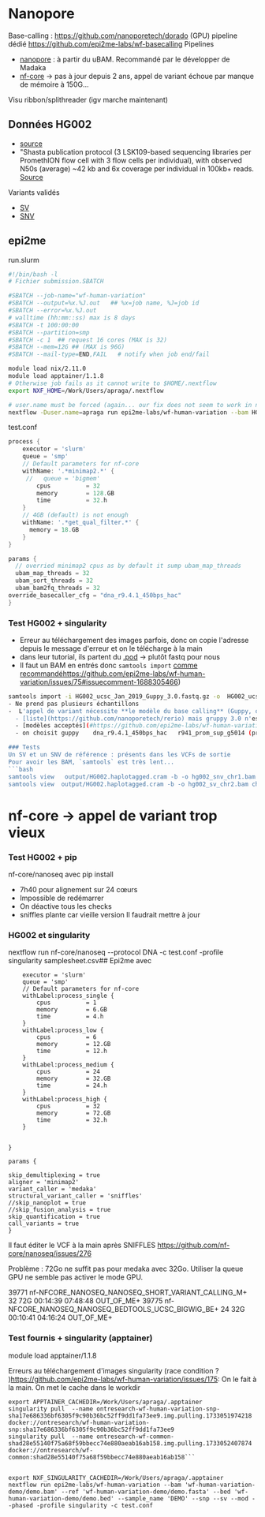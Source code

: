 # Nanopore

Base-calling : https://github.com/nanoporetech/dorado (GPU)
pipeline dédié https://github.com/epi2me-labs/wf-basecalling
Pipelines
- [nanopore](https://github.com/epi2me-labs/wf-human-variation) : à partir du uBAM. Recommandé par le développer de Madaka
- [nf-core](https://github.com/nf-core/nanoseq) -> pas à jour depuis 2 ans, appel de variant échoue par manque de mémoire à 150G...

Visu ribbon/splithreader (igv marche maintenant)

## Données HG002
- [source](https://s3-us-west-2.amazonaws.com/human-pangenomics/NHGRI_UCSC_panel/HG002/hpp_HG002_NA24385_son_v1/nanopore/HG002_ucsc_Jan_2019_Guppy_3.0.fastq.gz)
- "Shasta publication protocol (3 LSK109-based sequencing libraries per PromethION flow cell with 3 flow cells per individual),
with observed N50s (average) ~42 kb and 6x coverage per individual in 100kb+ reads.
[Source](https://s3-us-west-2.amazonaws.com/human-pangenomics/NHGRI_UCSC_panel/HG002/hpp_HG002_NA24385_son_v1/nanopore/Nanopore_README.txt)

Variants validés
- [SV](https://ftp-trace.ncbi.nlm.nih.gov/ReferenceSamples/giab/release/AshkenazimTrio/HG002_NA24385_son/CMRG_v1.00/GRCh38/StructuralVariant/)
- [SNV](https://ftp-trace.ncbi.nlm.nih.gov/ReferenceSamples/giab/release/AshkenazimTrio/HG002_NA24385_son/latest/GRCh38/HG002_GRCh38_1_22_v4.2.1_benchmark.vcf.gz)
## epi2me
run.slurm
```bash
#!/bin/bash -l
# Fichier submission.SBATCH

#SBATCH --job-name="wf-human-variation"
#SBATCH --output=%x.%J.out   ## %x=job name, %J=job id
#SBATCH --error=%x.%J.out
# walltime (hh:mm::ss) max is 8 days
#SBATCH -t 100:00:00
#SBATCH --partition=smp
#SBATCH -c 1  ## request 16 cores (MAX is 32)
#SBATCH --mem=12G ## (MAX is 96G)
#SBATCH --mail-type=END,FAIL   # notify when job end/fail

module load nix/2.11.0
module load apptainer/1.1.8
# Otherwise job fails as it cannot write to $HOME/.nextflow
export NXF_HOME=/Work/Users/apraga/.nextflow

# user.name must be forced (again... our fix does not seem to work in nix)
nextflow -Duser.name=apraga run epi2me-labs/wf-human-variation --bam HG002_ucsc_Jan_2019_Guppy_3.0.bam --ref /Work/Groups/bisonex/data/fasta/GRCh38-noalt/GCA_000001405.15_GRCh38_no_alt_analysis_set.fna --sample_name 'HG002' --sex XY --snp --sv --cnv --mod --phased -profile singularity -c test.conf -resume  4b79eacf-6b70-4d2a-9cae-9183d6e97a79
```

test.conf
``` groovy
process {
    executor = 'slurm'
    queue = 'smp'
    // Default parameters for nf-core
    withName: '.*minimap2.*' {
     //   queue = 'bigmem'
        cpus          = 32
        memory        = 128.GB
        time          = 32.h
    }
    // 4GB (default) is not enough
    withName: '.*get_qual_filter.*' {
      memory = 18.GB
    }
}

params {
  // overried minimap2 cpus as by default it sump ubam_map_threads      +  ubam_sort_threads    +  ubam_bam2fq_threads
  ubam_map_threads = 32
  ubam_sort_threads = 32
  ubam_bam2fq_threads = 32
override_basecaller_cfg = "dna_r9.4.1_450bps_hac"
}
```

### Test HG002 + singularity

- Erreur au téléchargement des images parfois, donc on copie l'adresse depuis le message d'erreur et on le télécharge à la main
- dans leur tutorial, ils partent du [.pod](https://labs.epi2me.io/giab-2023.05/) -> plutôt fastq pour nous
- Il faut un BAM en entrés donc `samtools import` [comme recommandé]()https://github.com/epi2me-labs/wf-human-variation/issues/75#issuecomment-1688305466)
```bash
samtools import -i HG002_ucsc_Jan_2019_Guppy_3.0.fastq.gz -o  HG002_ucsc_Jan_2019_Guppy_3.0.bam    ```
- Ne prend pas plusieurs échantillons
-  L'appel de variant nécessite **le modèle du base calling** (Guppy, qui est [deprecated](https://nanoporetech.com/document/Guppy-protocol) )
  - [liste](https://github.com/nanoporetech/rerio) mais gruppy 3.0 n'est pas listé (probablement trop vieux)
  - [modèles acceptés](#https://github.com/epi2me-labs/wf-human-variation/blob/42ffefba3fe4010818634478ec8851f1a03ee477/data/clair3_models.tsv#L37)
  - on choisit guppy	dna_r9.4.1_450bps_hac	r941_prom_sup_g5014 (promethion + guppy, difficie d'en dire plus)

### Tests
Un SV et un SNV de référence : présents dans les VCFs de sortie
Pour avoir les BAM, `samtools` est très lent...
```bash
samtools view   output/HG002.haplotagged.cram -b -o hg002_snv_chr1.bam chr1:827210-827222
samtools view  output/HG002.haplotagged.cram -b -o hg002_sv_chr2.bam chr2:88729611-88732883
```

# nf-core -> appel de variant trop vieux
### Test HG002 + pip

nf-core/nanoseq avec pip install
- 7h40 pour alignement sur 24 cœurs
- Impossible de redémarrer
- On déactive tous les checks
- sniffles plante car vieille version
Il faudrait mettre à jour

### HG002 et singularity
nextflow run nf-core/nanoseq --protocol DNA  -c test.conf -profile singularity  samplesheet.csv## Epi2me
avec

```process {
    executor = 'slurm'
    queue = 'smp'
    // Default parameters for nf-core
    withLabel:process_single {
        cpus          = 1
        memory        = 6.GB
        time          = 4.h
    }
    withLabel:process_low {
        cpus          = 6
        memory        = 12.GB
        time          = 12.h
    }
    withLabel:process_medium {
        cpus          = 24
        memory        = 32.GB
        time          = 24.h
    }
    withLabel:process_high {
        cpus          = 32
        memory        = 72.GB
        time          = 32.h
    }


}

params {

skip_demultiplexing = true
aligner = 'minimap2'
variant_caller = 'medaka'
structural_variant_caller = 'sniffles'
//skip_nanoplot = true
//skip_fusion_analysis = true
skip_quantification = true
call_variants = true
}
```
Il faut éditer le VCF à la main après SNIFFLES
https://github.com/nf-core/nanoseq/issues/276

Problème : 72Go ne suffit pas pour medaka avec 32Go. Utiliser la queue GPU ne semble pas activer le mode GPU.

39771        nf-NFCORE_NANOSEQ_NANOSEQ_SHORT_VARIANT_CALLING_M+         32        72G   00:14:39   07:48:48 OUT_OF_ME+
39775        nf-NFCORE_NANOSEQ_NANOSEQ_BEDTOOLS_UCSC_BIGWIG_BE+         24        32G   00:10:41   04:16:24 OUT_OF_ME+

### Test fournis + singularity (apptainer)
module load apptainer/1.1.8

Erreurs au téléchargement d'images singularity (race condition ? )https://github.com/epi2me-labs/wf-human-variation/issues/175:
On le fait à la main. On met le cache dans le workdir
```
export APPTAINER_CACHEDIR=/Work/Users/apraga/.apptainer
singularity pull  --name ontresearch-wf-human-variation-snp-sha17e686336bf6305f9c90b36bc52ff9dd1fa73ee9.img.pulling.1733051974218 docker://ontresearch/wf-human-variation-snp:sha17e686336bf6305f9c90b36bc52ff9dd1fa73ee9
singularity pull  --name ontresearch-wf-common-shad28e55140f75a68f59bbecc74e880aeab16ab158.img.pulling.1733052407874 docker://ontresearch/wf-common:shad28e55140f75a68f59bbecc74e880aeab16ab158```


export NXF_SINGULARITY_CACHEDIR=/Work/Users/apraga/.apptainer
nextflow run epi2me-labs/wf-human-variation --bam 'wf-human-variation-demo/demo.bam' --ref 'wf-human-variation-demo/demo.fasta' --bed 'wf-human-variation-demo/demo.bed' --sample_name 'DEMO' --snp --sv --mod --phased -profile singularity -c test.conf
